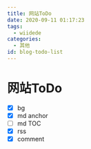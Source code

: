 ```yaml
---
title: 网站ToDo
date: 2020-09-11 01:17:23
tags:
  - wiidede
categories:
  - 其他
id: blog-todo-list
---
```


# 网站ToDo

- [x] bg
- [x] md anchor
- [ ] md TOC
- [x] rss
- [x] comment

